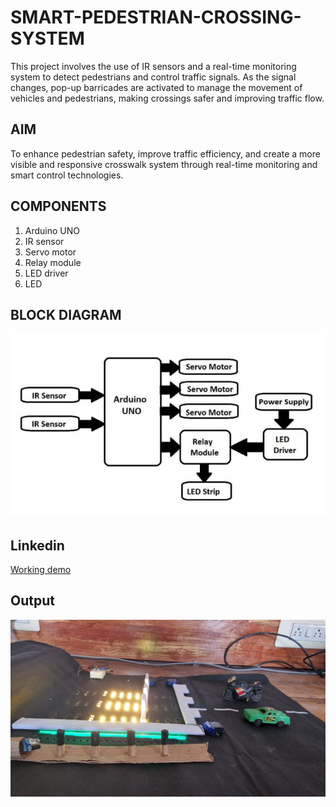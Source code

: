 # **SMART-PEDESTRIAN-CROSSING-SYSTEM**
This project involves the use of IR sensors and a real-time monitoring system to detect pedestrians and control traffic signals. As the signal changes, pop-up barricades are activated to manage the movement of vehicles and pedestrians, making crossings safer and improving traffic flow.
## AIM
To enhance pedestrian safety, improve traffic efficiency, and create a more visible and responsive crosswalk system through real-time monitoring and smart control technologies.
## COMPONENTS
1. Arduino UNO
2. IR sensor
3. Servo motor
4. Relay module
5. LED driver
6. LED
## BLOCK DIAGRAM

![blockdiagram](https://github.com/EmildaBabu/pedestrian-crossing-system/blob/76f119826ea9ddd5493840dd3e08ced00e4e9d4c/blockdiagram.JPG)

## Linkedin
[Working demo](https://www.linkedin.com/posts/emildababu_smart-pedestrian-crossing-the-smart-pedestrian-activity-7294728905268080642-HXuT?utm_source=share&utm_medium=member_android&rcm=ACoAAESb094BLLgjC4CNOMXZxE2eOt9Lr_BX71E)

## Output
![image1](https://github.com/EmildaBabu/pedestrian-crossing-system/blob/151d5abf16db7db661b0e526b48675c8b2358be2/During%20Normal%20time.jpg)
